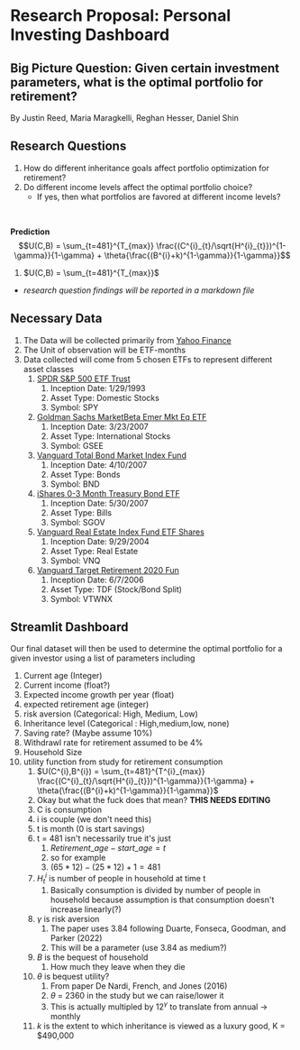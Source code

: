 # Research Proposal: Personal Investing Dashboard

## Big Picture Question: Given certain investment parameters, what is the optimal portfolio for retirement?

By Justin Reed, Maria Maragkelli, Reghan Hesser, Daniel Shin

## Research Questions

1. How do different inheritance goals affect portfolio optimization for retirement?
2. Do different income levels affect the optimal portfolio choice?
    - If yes, then what portfolios are favored at different income levels?
<br>

**Prediction**
$$U(C,B) = \sum_{t=481}^{T_{max}} \frac{(C^{i}_{t}/\sqrt{H^{i}_{t}})^{1-\gamma}}{1-\gamma} + \theta{\frac{(B^{i}+k)^{1-\gamma}}{1-\gamma}}$$


1. $U(C,B) = \sum_{t=481}^{T_{max}}$


* *research question findings will be reported in a markdown file*

## Necessary Data
1. The Data will be collected primarily from [Yahoo Finance](https://finance.yahoo.com/)
2. The Unit of observation will be ETF-months
3. Data collected will come from 5 chosen ETFs to represent different asset classes
   1. [SPDR S&P 500 ETF Trust](https://finance.yahoo.com/quote/SPY/history?period1=728317800&period2=1712881748)
      1.  Inception Date: 1/29/1993
      2.  Asset Type: Domestic Stocks
      3.  Symbol: SPY
   2. [Goldman Sachs MarketBeta Emer Mkt Eq ETF](https://finance.yahoo.com/quote/SPEM/history?period1=1174656600&period2=1712882062)
      1. Inception Date: 3/23/2007
      2. Asset Type: International Stocks
      3. Symbol: GSEE
   3. [Vanguard Total Bond Market Index Fund](https://finance.yahoo.com/quote/BND?.tsrc=fin-srch)
      1. Inception Date: 4/10/2007
      2. Asset Type: Bonds
      3. Symbol: BND
   4. [iShares 0-3 Month Treasury Bond ETF](https://finance.yahoo.com/quote/BIL/history?period1=1180531800&period2=1712883476)
      1. Inception Date: 5/30/2007
      2. Asset Type: Bills
      3. Symbol: SGOV
   5. [Vanguard Real Estate Index Fund ETF Shares](https://finance.yahoo.com/quote/VNQ/history?period1=1096464600&period2=1712883679)
      1. Inception Date: 9/29/2004
      2. Asset Type: Real Estate
      3. Symbol: VNQ
   6. [Vanguard Target Retirement 2020 Fun](https://finance.yahoo.com/quote/VTWNX/history)
      1. Inception Date: 6/7/2006
      2. Asset Type: TDF (Stock/Bond Split)
      3. Symbol: VTWNX




## Streamlit Dashboard

Our final dataset will then be used to determine the optimal portfolio for a given investor using a list of parameters including
1. Current age (Integer)
2. Current income (float?)
3. Expected income growth per year (float)
4. expected retirement age (integer)
5. risk aversion (Categorical: High, Medium, Low)
6. Inheritance level (Categorical : High,medium,low, none)
7. Saving rate? (Maybe assume 10%)
8. Withdrawl rate for retirement assumed to be 4%
9. Household Size
10. utility function from study for retirement consumption
    1.  $U(C^{i},B^{i}) = \sum_{t=481}^{T^{i}_{max}} \frac{(C^{i}_{t}/\sqrt{H^{i}_{t}})^{1-\gamma}}{1-\gamma} + \theta{\frac{(B^{i}+k)^{1-\gamma}}{1-\gamma}}$
    2.  Okay but what the fuck does that mean? **THIS NEEDS EDITING**
    3.  C is consumption
    4.  i is couple (we don't need this)
    5.  t is month (0 is start savings)
    6.  t = 481 isn't necessarily true it's just
        1.  $Retirement\_age - start\_age = t$
        2.  so for example
        3.  $(65*12)-(25*12) + 1 = 481$
    7.  $H^{i}_{t}$ is number of people in household at time t
        1.  Basically consumption is divided by number of people in household because assumption is that consumption doesn't increase linearly(?)
    8.  $\gamma$ is risk aversion
        1.  The paper uses 3.84 following Duarte, Fonseca, Goodman, and Parker (2022)
        2.  This will be a parameter (use 3.84 as medium?)
    9. $B$ is the bequest of household
       1.  How much they leave when they die
    1. $\theta$ is bequest utility?
       1. From paper De Nardi, French, and Jones (2016)
       2. $\theta$ = 2360 in the study but we can raise/lower it
       3. This is actually multipled by $12^{\gamma}$ to translate from annual -> monthly
    2.  $k$ is the extent to which inheritance is viewed as a luxury good, K = $490,000